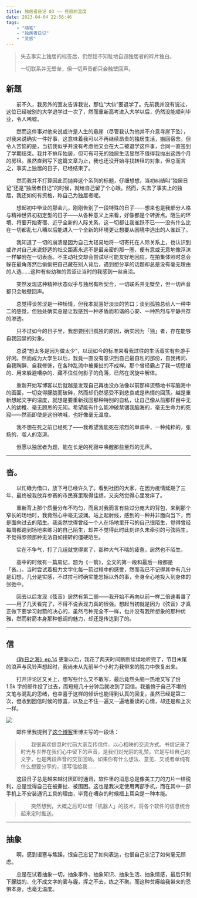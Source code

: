 ```yaml
---
title: 独居者日记 03 —— 死寂的温度
date: 2023-04-04 22:56:46
tags:
    - "随笔"
    - "独居者日记"
    - "灵感"
---
```


> 失去事实上独居的标签后，仍然恬不知耻地自诩独居者的碎片独白。
>
> 一切联系并无壁垒，但一切声音都只会触壁回声。

<!-- more -->

## 新题

　　前不久，我另外的室友告诉我说，那位“大仙”要退学了。先前我并没有说过，这位已经被别的大学退学过一次了，然而重新高考进入大学以后，仍然没能顺利毕业，令人唏嘘。

　　然而这件事对他来说或许是人生的悬崖（尽管我认为他并不介意寻崖下坠），对我来说确实一件好事，这意味着我可以不再继续昂贵的独居生活，搬回宿舍。但令人苦恼的是，当初我似乎并没有考虑他又会在大二被退学这件事，合同一直签到了学期结束。我并不排斥独居，但可有可无的独居生活显然不值得我抛出这四个月的房租。虽然直到写下这篇文章为止，我也还没开始寻找转租的对象，但总而言之，事实上独居的日子，已经结束了。

　　然而我并不打算因此而抛弃这个系列的标题，仔细想想，当初纠结叫“独居日记”还是“独居者日记”的时候，就给自己留了个心眼。然而，失去了事实上的独居，我还如何有资格，称自己为独居者呢。

　　想起初中毕业的那会儿，刚刚告别了一段特殊的日子——想来也是我部分人格与精神世界初初定型的日子——从各种意义上来看，好像都是个转折点。陌生的环境、将要开始寄宿、近乎全新的人际关系，这一切都让我雀跃不已——没有什么比在一切都乱七八糟以后能进入一个全新的环境更让想要从困境中逃出的人雀跃了。

　　我知道了一切的崩溃是因为自己太轻易地将一切寄托在人际关系上，也认识到或许对自己来说舒适的社交距离永远不是最亲密的那一圈，便有意或无意地像浮沫一样攀附在一切表面。不主动社交却会尝试尽可能友好地回应，在拍集体照时总会躲在最角落然后偷偷把自己藏在别人背后，遇到想分享的话题却总是没有毫无理由的人选……这种有些幼稚的苦涩让当时的我感到一丝自洽。

　　突然发现这种精神状态似乎与独居有所契合，一切联系并无壁垒，但一切声音都只会触壁回声。

　　总觉得谈苦涩是一种矫情，但我本就喜好淡淡的苦口；谈到孤独总给人一种中二的感觉，但独处确实总是让我感到一种矛盾而和谐的心安、一种热烈与平静共存的渗透。

　　只不过如今的日子里，我想要回归孤独的原因，确实因为「独」者，存在能够自我囚禁的对象。

　　总说“想太多是因为做太少”，以现如今的标准来看我过往的生活着实有些游手好闲。然而成为大学生以后，我竟一直没有意识到自己最自私的那份，自我拷问、自我陶醉、自我修饰，在各种乱流中被撕扯的不成样。那个曾经霸占了我一切思绪的、用来躲避嘈杂的、藏不住任何影子的角落，已然在涡旋中解体。

　　重新开始写博客以后就越是发现自己再也没办法像以前那样流畅地书写脑海中的画面，一切变得朦胧而破碎，然而却仍然感受不到悲哀或是热情的回荡。越是重新想起文字的温度，就想是要重新找回那种特别的自私，让自己像从前那样目中无人的幼稚、毫无顾忌的无知。希望能有什么能冲破禁锢我脑海的，毫无生命力的死寂——然而即使是这份呐喊，也好像毫无温度。

　　我不想在死之前已经死了——我希望我能死在浓烈的单调中，一种纯粹的，张扬的，噬人的澎湃。

　　但愿以独居者为题，能在长足的死寂中唤醒那些至烈的无声。

---

## 沓。

　　以忙碌为借口，放下弓已经许久了。看到社团的大家，在因为疫情延期了三年、最终被我放弃参赛的市民赛里取得佳绩，又突然觉得心里发痒了。

　　重新背上那个质量分布不均匀，而且对我而言有些过分庞大的背包，来到那个窄长的场地时，我竟然心中毫无波澜。站上起射线，感到的一种并非面向当下，而是面向过去的陌生。我突然觉得曾经一个人在场地里开弓的自己很陌生，觉得曾经每周都跑到场地来练习的自己陌生，却并不觉得此时此刻许久未牵引的弓弦陌生，不觉得脖颈那种无法自如扭转的僵硬陌生。

　　实在不争气，打了几组就觉得累了，那种大气不喘的疲惫，居然也不陌生。

　　高中的时候有一篇周记，题为《一箭》，全文的第一段和最后一段都是「沓。」。当时尝试着极力文字化每一箭过程中的感受，然而我已不记得其中有几分是幻想，几分是实感，不过拉弓时确实能忘掉以外的事，全身全心地投入到身体的张弛中。

　　回去以后发现《弦音》居然有第二部——我开始不再向以前一样二倍速看番了——用了几天看完了，不得不说表现力真的很强。想起当初就是因为《弦音》才真正做下要学习射箭的决心的，虽然弓种完全不一样，也并没有我所想象的那种优雅，然而射箭本身那种低调的魅力，却还是传达到了的。

---

## 信

　　[《昨日之海》ep.14](https://www.xiaoyuzhoufm.com/episode/642804fb994fd175bd6b5aad) 更新以后，我花了两天时间断断续续地听完了，节目末尾的浪声与风铃声想起时，我尚未从先前半个小时为我带来的脱力中恢复出来。

　　打开评论区又关上，想写些什么又不敢写，最后竟然头脑一热地又写了份 1.5k 字的邮件投了过去，而短短几十分钟后就收到了回信。我羞愧于自己不堪的文笔与混乱的思绪，也幸喜于这样的倾诉也能得到认真的回复。虽然已经是第二次，但收到回信时候的惊喜，以及止不住一遍又一遍地重读的心情，却还是和上次一样。

![](reply.jpg)



　　邮件里我提到了[这个博客](https://tianxianzi.me/)里博主写的一段话：

> 　　我很喜欢信息时代前大家互传信件、以心相映的交流方式。书信记录了时光与世界在我们心中留下的声音，是我们对光阴的礼赞。它是写给自己的文字，也是两段声音的交互回响。如果你有什么想法、意见、又或者单纯有什么想要分享的，请写信给我……

　　这段日子总是越来越讨厌即时通讯，软件里的消息总是像美工刀的刀片一样锐利，总是觉得自己在被撕扯、被围困。这也是我决定使用两部手机，而在其中一部手机上不安装通讯工具的理由，毕竟在嘈杂的时候捂上耳朵是一种本能。

> 　　突然想到，大概之后可以借「机器人」的技术，将各个软件的信息统合起来定时推送。

---

## 抽象

　　啊，感到语塞与焦躁，恨自己忘记了如何表达，也恨自己忘记了如何毫无顾虑。

　　总是在试着抽象一切，抽象事件、抽象知识、抽象生活、抽象情感，最后只剩下朦胧的、化不成文字的雾与霾，挥之不去，练之不聚。而这种贫瘠给我带来的恐惧本身，也毫无温度。